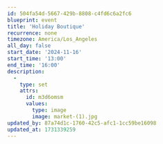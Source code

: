 ```yaml
---
id: 504fa54d-5667-429b-8808-c4fd6c6a2fc6
blueprint: event
title: 'Holiday Boutique'
recurrence: none
timezone: America/Los_Angeles
all_day: false
start_date: '2024-11-16'
start_time: '13:00'
end_time: '16:00'
description:
  -
    type: set
    attrs:
      id: m3d6omsm
      values:
        type: image
        image: market-(1).jpg
updated_by: 87a74d1c-1760-42c5-afc1-1cc59be16098
updated_at: 1731339259
---
```

